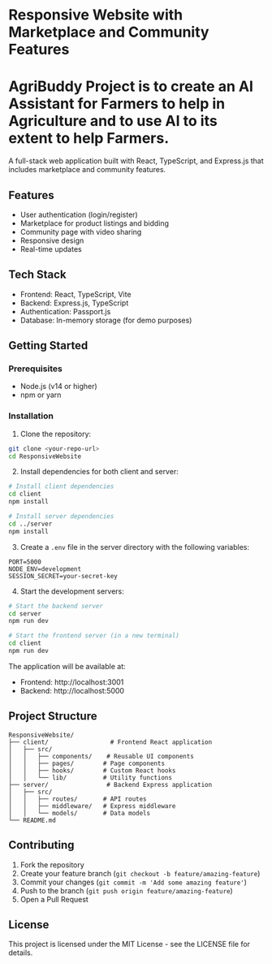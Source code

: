 # Responsive Website with Marketplace and Community Features
# AgriBuddy Project is to create an AI Assistant for Farmers to help in Agriculture and to use AI to its extent to help Farmers. 

A full-stack web application built with React, TypeScript, and Express.js that includes marketplace and community features.

## Features

- User authentication (login/register)
- Marketplace for product listings and bidding
- Community page with video sharing
- Responsive design
- Real-time updates

## Tech Stack

- Frontend: React, TypeScript, Vite
- Backend: Express.js, TypeScript
- Authentication: Passport.js
- Database: In-memory storage (for demo purposes)

## Getting Started

### Prerequisites

- Node.js (v14 or higher)
- npm or yarn

### Installation

1. Clone the repository:
```bash
git clone <your-repo-url>
cd ResponsiveWebsite
```

2. Install dependencies for both client and server:
```bash
# Install client dependencies
cd client
npm install

# Install server dependencies
cd ../server
npm install
```

3. Create a `.env` file in the server directory with the following variables:
```
PORT=5000
NODE_ENV=development
SESSION_SECRET=your-secret-key
```

4. Start the development servers:
```bash
# Start the backend server
cd server
npm run dev

# Start the frontend server (in a new terminal)
cd client
npm run dev
```

The application will be available at:
- Frontend: http://localhost:3001
- Backend: http://localhost:5000

## Project Structure

```
ResponsiveWebsite/
├── client/                 # Frontend React application
│   ├── src/
│   │   ├── components/    # Reusable UI components
│   │   ├── pages/        # Page components
│   │   ├── hooks/        # Custom React hooks
│   │   └── lib/          # Utility functions
├── server/                # Backend Express application
│   ├── src/
│   │   ├── routes/       # API routes
│   │   ├── middleware/   # Express middleware
│   │   └── models/       # Data models
└── README.md
```

## Contributing

1. Fork the repository
2. Create your feature branch (`git checkout -b feature/amazing-feature`)
3. Commit your changes (`git commit -m 'Add some amazing feature'`)
4. Push to the branch (`git push origin feature/amazing-feature`)
5. Open a Pull Request

## License

This project is licensed under the MIT License - see the LICENSE file for details.
